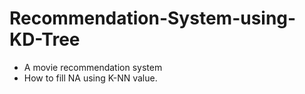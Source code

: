 # Recommendation-System-using-KD-Tree
* A movie recommendation system 
* How to fill NA using K-NN value.
